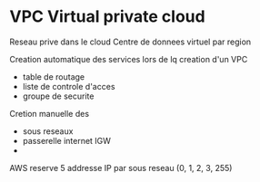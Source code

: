 # VPC Virtual private cloud
Reseau prive dans le cloud
Centre de donnees virtuel par region

Creation automatique des services lors de lq creation d'un VPC
- table de routage
- liste de controle d'acces
- groupe de securite

Cretion manuelle des 
- sous reseaux
- passerelle internet IGW
- 
AWS reserve 5 addresse IP par sous reseau (0, 1, 2, 3, 255)

